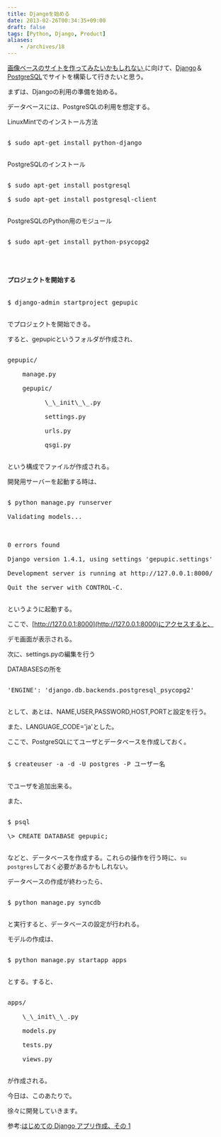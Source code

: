 ```yaml
---
title: Djangoを始める
date: 2013-02-26T00:34:35+09:00
draft: false
tags: [Python, Django, Product]
aliases:
    - /archives/18
---
```


[画像ベースのサイトを作ってみたいかもしれない ](http://blog.gepuro.net/archives/14) に向けて、[Django](https://www.djangoproject.com/)＆[PostgreSQL](http://www.postgresql.org/)でサイトを構築して行きたいと思う。



まずは、Djangoの利用の準備を始める。

データベースには、PostgreSQLの利用を想定する。



LinuxMintでのインストール方法

<pre>

$ sudo apt-get install python-django

</pre>



PostgreSQLのインストール

<pre>

$ sudo apt-get install postgresql

$ sudo apt-get install postgresql-client

</pre>



PostgreSQLのPython用のモジュール

<pre>

$ sudo apt-get install python-psycopg2

</pre>



<br>

#### プロジェクトを開始する

<pre>

$ django-admin startproject gepupic

</pre>

でプロジェクトを開始できる。



すると、gepupicというフォルダが作成され、

<pre>

gepupic/

    manage.py

    gepupic/

          \_\_init\_\_.py

          settings.py

          urls.py

          qsgi.py

</pre>

という構成でファイルが作成される。



開発用サーバーを起動する時は、

<pre>

$ python manage.py runserver

Validating models...



0 errors found

Django version 1.4.1, using settings 'gepupic.settings'

Development server is running at http://127.0.0.1:8000/

Quit the server with CONTROL-C.

</pre>

というように起動する。

ここで、[http://127.0.0.1:8000](http://127.0.0.1:8000)にアクセスすると、

デモ画面が表示される。



次に、settings.pyの編集を行う

DATABASESの所を

<pre>

'ENGINE': 'django.db.backends.postgresql_psycopg2'

</pre>

として、あとは、NAME,USER,PASSWORD,HOST,PORTと設定を行う。

また、LANGUAGE_CODE='ja'とした。

ここで、PostgreSQLにてユーザとデータベースを作成しておく。

<pre>

$ createuser -a -d -U postgres -P ユーザー名

</pre>

でユーザを追加出来る。

また、

<pre>

$ psql

\> CREATE DATABASE gepupic;

</pre>

などと、データベースを作成する。これらの操作を行う時に、<code>su postgres</code>しておく必要があるかもしれない。



データベースの作成が終わったら、

<pre>

$ python manage.py syncdb

</pre>

と実行すると、データベースの設定が行われる。



モデルの作成は、

<pre>

$ python manage.py startapp apps

</pre>

とする。すると、

<pre>

apps/

    \_\_init\_\_.py

    models.py

    tests.py

    views.py

</pre>

が作成される。



今日は、このあたりで。

徐々に開発していきます。



参考:[はじめての Django アプリ作成、その 1](http://djangoproject.jp/doc/ja/1.0/intro/tutorial01.html)

